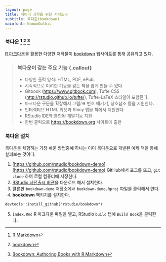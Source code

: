 ```yaml
---
layout: page
title: 데이터 과학을 위한 저작도구
subtitle: 북다운(bookdown)
mainfont: NanumGothic
---
```



### 북다운 [^rmarkdown] [^bookdown] [^bookdown-book]

[^rmarkdown]: [R Markdown](http://rmarkdown.rstudio.com/)
[^bookdown]: [bookdown](https://github.com/rstudio/bookdown)
[^bookdown-book]: [Bookdown: Authoring Books with R Markdown](https://bookdown.org/yihui/bookdown/)

[R 마크다운](http://rmarkdown.rstudio.com/)을 활용한 다양한 저작물이 [bookdown](https://bookdown.org/) 웹사이트를 통해 공유되고 있다.

> ### 북다운이 갖는 주요 기능 {.callout}
> 
> * 다양한 출력 양식: HTML, PDF, ePub.
> * 시각적으로 미려한 기능을 갖는 책을 쉽게 만들 수 있다.
> * Gitbook (https://www.gitbook.com), Tufte CSS (http://rstudio.github.io/tufte/), Tufte-LaTeX 스타일이 포함된다.
> * 마크다운 구문을 확장해서 그림/표 번호 매기기, 상호참조 등을 지원한다.
> * 인터랙티브 HTML 위젯과 Shiny 앱을 책에서 지원한다.
> * RStudio IDE와 통합된 개발기능 지원
> * 한번 클릭으로 https://bookdown.org 사이트에 출판

### 북다운 설치

북다운을 체험하는 가장 쉬운 방법중에 하나는 이미 북다운으로 개발된 예제 책을 통해 살펴보는 것이다.

1. [https://github.com/rstudio/bookdown-demo](https://github.com/rstudio/bookdown-demo) GitHub에서 포크를 뜨고, `git clone` 하여 로컬 컴퓨터에 저장한다.
1. [RStudio 사전출시 버젼](https://www.rstudio.com/products/rstudio/download/preview/)을 다운로드 해서 설치한다.
1. 클론한 `bookdown-demo` 저장소에서 `bookdown-demo.Rproj` 파일을 클릭해서 연다.
1. **bookdown** 팩키지를 설치한다.

~~~ {.r}
devtools::install_github("rstudio/bookdown")
~~~

5. `index.Rmd` R 마크다운 파일을 열고, RStudio `build` 탭에 `Build Book`을 클릭한다.


